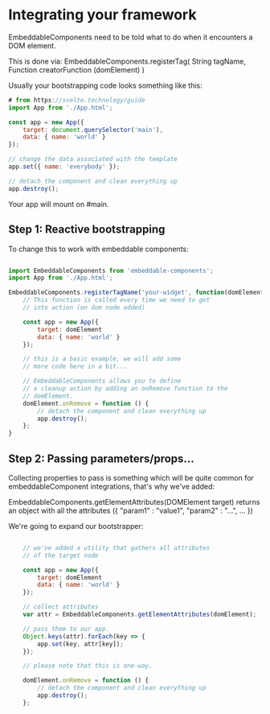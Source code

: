 # Integrating your framework

EmbeddableComponents need to be told what to do when
it encounters a DOM element.

This is done via:
EmbeddableComponents.registerTag(
	String tagName,
	Function creatorFunction (domElement)
)

Usually your bootstrapping code looks something like this:

```js
# from https://svelte.technology/guide
import App from './App.html';

const app = new App({
	target: document.querySelector('main'),
	data: { name: 'world' }
});

// change the data associated with the template
app.set({ name: 'everybody' });

// detach the component and clean everything up
app.destroy();
```

Your app will mount on #main.

## Step 1: Reactive bootstrapping

To change this to work with embeddable components:


```js

import EmbeddableComponents from 'embeddable-components';
import App from './App.html';

EmbeddableComponents.registerTagName('your-widget', function(domElement) {
	// This function is called every time we need to get
	// into action (on dom node added)

	const app = new App({
		target: domElement
		data: { name: 'world' }
	});

	// this is a basic example, we will add some
	// more code here in a bit...

	// EmbeddableComponents allows you to define
	// a cleanup action by adding an onRemove function to the
	// domElement.
	domElement.onRemove = function () {
		// detach the component and clean everything up
		app.destroy();
	};
}
```


## Step 2: Passing parameters/props...
Collecting properties to pass is something which will
be quite common for embeddableComponent integrations,
that's why we've added:

EmbeddableComponents.getElementAttributes(DOMElement target) returns an object with all the attributes
({ "param1" : "value1", "param2" : "...", ... })

We're going to expand our bootstrapper:

```js

	// we've added a utility that gathers all attributes
	// of the target node

	const app = new App({
		target: domElement
		data: { name: 'world' }
	});

	// collect attributes
	var attr = EmbeddableComponents.getElementAttributes(domElement);

	// pass them to our app.
	Object.keys(attr).forEach(key => {
		app.set(key, attr[key]);
	});

	// please note that this is one-way.

	domElement.onRemove = function () {
		// detach the component and clean everything up
		app.destroy();
	};

```



